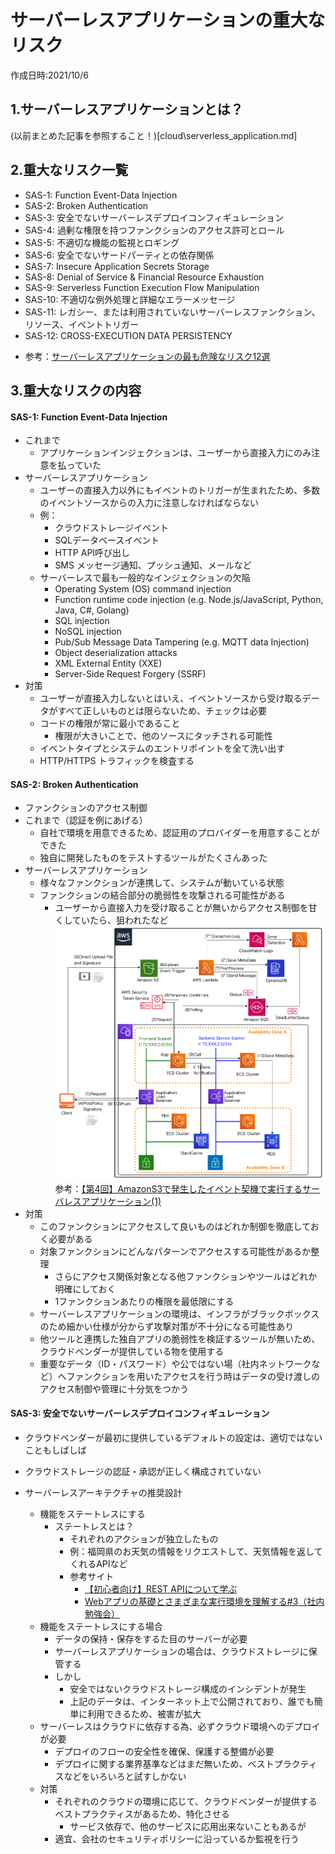 # サーバーレスアプリケーションの重大なリスク
作成日時:2021/10/6

## 1.サーバーレスアプリケーションとは？
(以前まとめた記事を参照すること！)[cloud\serverless_application.md]

## 2.重大なリスク一覧

- SAS-1: Function Event-Data Injection
- SAS-2: Broken Authentication
- SAS-3: 安全でないサーバーレスデプロイコンフィギュレーション
- SAS-4: 過剰な権限を持つファンクションのアクセス許可とロール
- SAS-5: 不適切な機能の監視とロギング
- SAS-6: 安全でないサードパーティとの依存関係
- SAS-7: Insecure Application Secrets Storage
- SAS-8: Denial of Service & Financial Resource Exhaustion
- SAS-9: Serverless Function Execution Flow Manipulation
- SAS-10: 不適切な例外処理と詳細なエラーメッセージ
- SAS-11: レガシー、または利用されていないサーバーレスファンクション、リソース、イベントトリガー
- SAS-12: CROSS-EXECUTION DATA PERSISTENCY

* 参考：[サーバーレスアプリケーションの最も危険なリスク12選](https://qiita.com/yuuhu04/items/ad38d6d35d358a90a60f)

## 3.重大なリスクの内容
#### SAS-1: Function Event-Data Injection
* これまで
  * アプリケーションインジェクションは、ユーザーから直接入力にのみ注意を払っていた
* サーバーレスアプリケーション
  * ユーザーの直接入力以外にもイベントのトリガーが生まれたため、多数のイベントソースからの入力に注意しなければならない
  * 例：
    * クラウドストレージイベント
    * SQLデータベースイベント
    * HTTP API呼び出し
    * SMS メッセージ通知、プッシュ通知、メールなど
  * サーバーレスで最も一般的なインジェクションの欠陥
    * Operating System (OS) command injection
    * Function runtime code injection (e.g. Node.js/JavaScript, Python, Java, C#, Golang)
    * SQL injection
    * NoSQL injection
    * Pub/Sub Message Data Tampering (e.g. MQTT data Injection)
    * Object deserialization attacks
    * XML External Entity (XXE)
    * Server-Side Request Forgery (SSRF)
* 対策
  * ユーザーが直接入力しないとはいえ、イベントソースから受け取るデータがすべて正しいものとは限らないため、チェックは必要
  * コードの権限が常に最小であること
    * 権限が大きいことで、他のソースにタッチされる可能性
  * イベントタイプとシステムのエントリポイントを全て洗い出す
  * HTTP/HTTPS トラフィックを検査する

#### SAS-2: Broken Authentication
* ファンクションのアクセス制御
* これまで（認証を例にあげる）
  * 自社で環境を用意できるため、認証用のプロバイダーを用意することができた
  * 独自に開発したものをテストするツールがたくさんあった
* サーバーレスアプリケーション
  * 様々なファンクションが連携して、システムが動いている状態
  * ファンクションの結合部分の脆弱性を攻撃される可能性がある
    * ユーザーから直接入力を受け取ることが無いからアクセス制御を甘くしていたら、狙われたなど
  ![](2021-10-15-23-06-17.png)
  参考：[【第4回】AmazonS3で発生したイベント契機で実行するサーバレスアプリケーション(1)](https://debugroom.github.io/mynavi-doc-draft/cloud_native/aws-s3-and-lambda-1.html)
* 対策
  * このファンクションにアクセスして良いものはどれか制御を徹底しておく必要がある
  * 対象ファンクションにどんなパターンでアクセスする可能性があるか整理
    * さらにアクセス関係対象となる他ファンクションやツールはどれか明確にしておく
    * 1ファンクションあたりの権限を最低限にする
  * サーバーレスアプリケーションの環境は、インフラがブラックボックスのため細かい仕様が分からず攻撃対策が不十分になる可能性あり
  * 他ツールと連携した独自アプリの脆弱性を検証するツールが無いため、クラウドベンダーが提供している物を使用する
  * 重要なデータ（ID・パスワード）や公ではない場（社内ネットワークなど）へファンクションを用いたアクセスを行う時はデータの受け渡しのアクセス制御や管理に十分気をつかう

#### SAS-3: 安全でないサーバーレスデプロイコンフィギュレーション
* クラウドベンダーが最初に提供しているデフォルトの設定は、適切ではないこともしばしば
* クラウドストレージの認証・承認が正しく構成されていない

* サーバーレスアーキテクチャの推奨設計
  * 機能をステートレスにする
    * ステートレスとは？
      * それぞれのアクションが独立したもの
      * 例：福岡県のお天気の情報をリクエストして、天気情報を返してくれるAPIなど
      * 参考サイト
        * [【初心者向け】REST APIについて学ぶ](https://pursue.fun/tech/about-rest-api/)
        * [Webアプリの基礎とさまざまな実行環境を理解する#3（社内勉強会）](https://techracho.bpsinc.jp/hachi8833/2018_08_17/60965)
  * 機能をステートレスにする場合
    * データの保持・保存をするた目のサーバーが必要
    * サーバーレスアプリケーションの場合は、クラウドストレージに保管する
    * しかし
      * 安全ではないクラウドストレージ構成のインシデントが発生
      * 上記のデータは、インターネット上で公開されており、誰でも簡単に利用できるため、被害が拡大
  * サーバーレスはクラウドに依存する為、必ずクラウド環境へのデプロイが必要
    * デプロイのフローの安全性を確保、保護する整備が必要
    * デプロイに関する業界基準などはまだ無いため、ベストプラクティスなどをいろいろと試すしかない
  * 対策
    * それぞれのクラウドの環境に応じて、クラウドベンダーが提供するベストプラクティスがあるため、特化させる
      * サービス依存で、他のサービスに応用出来ないこともあるが
    * 適宜、会社のセキュリティポリシーに沿っているか監視を行う

  